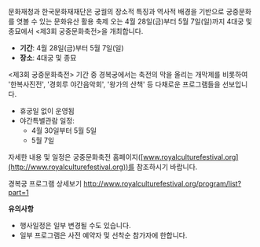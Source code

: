 문화재청과 한국문화재재단은 궁궐의 장소적 특징과 역사적 배경을 기반으로 궁중문화를 엿볼 수 있는 문화유산 활용 축제 오는 4월 28일(금)부터 5월 7일(일)까지 4대궁 및 종묘에서 <제3회 궁중문화축전>을 개최합니다.

- **기간**: 4월 28일(금)부터 5월 7일(일)
- **장소**: 4대궁 및 종묘

<제3회 궁중문화축전> 기간 중 경복궁에서는 축전의 막을 올리는 개막제를 비롯하여 '한복사진전', '경회루 야간음악회', '왕가의 산책' 등 다채로운 프로그램들을 선보입니다.

- 휴궁일 없이 운영됨
- 야간특별관람 일정:
  - 4월 30일부터 5월 5일
  - 5월 7일

자세한 내용 및 일정은 궁중문화축전 홈페이지([www.royalculturefestival.org](http://www.royalculturefestival.org))를 참조하시기 바랍니다.

경복궁 프로그램 상세보기 <http://www.royalculturefestival.org/program/list?part=1>

**유의사항**
- 행사일정은 일부 변경될 수도 있습니다.
- 일부 프로그램은 사전 예약자 및 선착순 참가자에 한합니다.